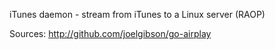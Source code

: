 iTunes daemon - stream from iTunes to a Linux server (RAOP)

Sources:
http://github.com/joelgibson/go-airplay
